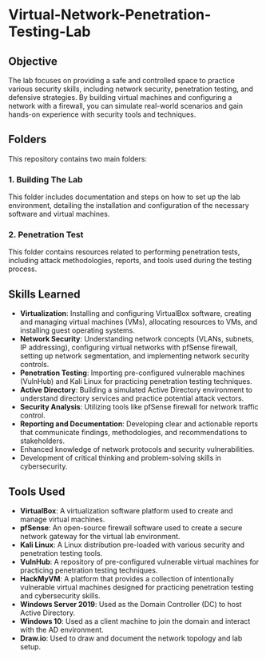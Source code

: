 # Virtual-Network-Penetration-Testing-Lab

## Objective

The lab focuses on providing a safe and controlled space to practice various security skills, including network security, penetration testing, and defensive strategies. By building virtual machines and configuring a network with a firewall, you can simulate real-world scenarios and gain hands-on experience with security tools and techniques.

## Folders

This repository contains two main folders:

### 1. Building The Lab

This folder includes documentation and steps on how to set up the lab environment, detailing the installation and configuration of the necessary software and virtual machines.

### 2. Penetration Test

This folder contains resources related to performing penetration tests, including attack methodologies, reports, and tools used during the testing process.

## Skills Learned

- **Virtualization**: Installing and configuring VirtualBox software, creating and managing virtual machines (VMs), allocating resources to VMs, and installing guest operating systems.
- **Network Security**: Understanding network concepts (VLANs, subnets, IP addressing), configuring virtual networks with pfSense firewall, setting up network segmentation, and implementing network security controls.
- **Penetration Testing**: Importing pre-configured vulnerable machines (VulnHub) and Kali Linux for practicing penetration testing techniques.
- **Active Directory**: Building a simulated Active Directory environment to understand directory services and practice potential attack vectors.
- **Security Analysis**: Utilizing tools like pfSense firewall for network traffic control.
- **Reporting and Documentation**: Developing clear and actionable reports that communicate findings, methodologies, and recommendations to stakeholders.
- Enhanced knowledge of network protocols and security vulnerabilities.
- Development of critical thinking and problem-solving skills in cybersecurity.

## Tools Used

- **VirtualBox**: A virtualization software platform used to create and manage virtual machines.
- **pfSense**: An open-source firewall software used to create a secure network gateway for the virtual lab environment.
- **Kali Linux**: A Linux distribution pre-loaded with various security and penetration testing tools.
- **VulnHub**: A repository of pre-configured vulnerable virtual machines for practicing penetration testing techniques.
- **HackMyVM**: A platform that provides a collection of intentionally vulnerable virtual machines designed for practicing penetration testing and cybersecurity skills.
- **Windows Server 2019**: Used as the Domain Controller (DC) to host Active Directory.
- **Windows 10**: Used as a client machine to join the domain and interact with the AD environment.
- **Draw.io**: Used to draw and document the network topology and lab setup.

